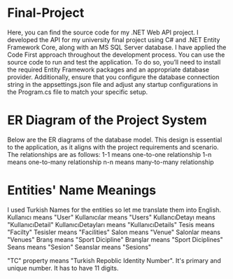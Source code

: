 # Final-Project
Here, you can find the source code for my .NET Web API project. I developed the API for my university final project using C# and .NET Entity Framework Core, along with an MS SQL Server database. I have applied the Code First approach throughout the development process.
You can use the source code to run and test the application. To do so, you’ll need to install the required Entity Framework packages and an appropriate database provider. Additionally, ensure that you configure the database connection string in the appsettings.json file and adjust any startup configurations in the Program.cs file to match your specific setup.
# ER Diagram of the Project System
Below are the ER diagrams of the database model. This design is essential to the application, as it aligns with the project requirements and scenario. The relationships are as follows:
1-1 means one-to-one relationship
1-n means one-to-many relationship
n-n means many-to-many relationship


# Entities' Name Meanings
I used Turkish Names for the entities so let me translate them into English.
Kullanıcı means "User"
Kullanıcılar means "Users"
KullancıDetayı means "KullanıcıDetail"
KullanıcıDetayları means "KullanıcıDetails"
Tesis means "Facilty"
Tesisler means "Facilities"
Salon means "Venue"
Salonlar means "Venues"
Branş means "Sport Dicipline"
Branşlar means "Sport Diciplines"
Seans means "Sesion"
Seanslar means "Sesions"

"TC" property means "Turkish Repoblic Identity Number". It's primary and unique number. It has to have 11 digits.
